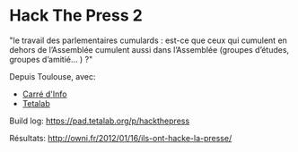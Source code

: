 # Hack The Press 2

"le travail des parlementaires cumulards : est-ce que ceux qui cumulent en dehors de l’Assemblée cumulent aussi dans l’Assemblée (groupes d’études, groupes d’amitié… ) ?"

Depuis Toulouse, avec:
* [Carré d'Info](http://carredinfo.fr)
* [Tetalab](http://tetalab.org)

Build log: https://pad.tetalab.org/p/hackthepress

Résultats: http://owni.fr/2012/01/16/ils-ont-hacke-la-presse/
